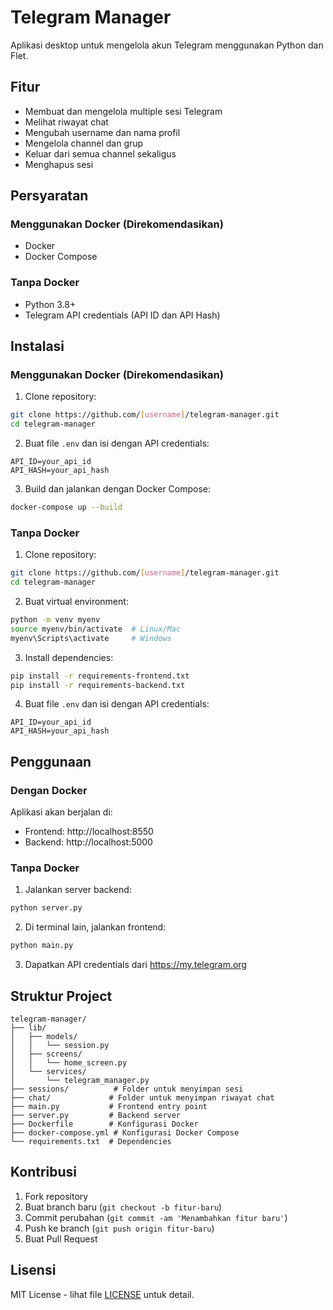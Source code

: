 # Telegram Manager

Aplikasi desktop untuk mengelola akun Telegram menggunakan Python dan Flet.

## Fitur

- Membuat dan mengelola multiple sesi Telegram
- Melihat riwayat chat
- Mengubah username dan nama profil
- Mengelola channel dan grup
- Keluar dari semua channel sekaligus
- Menghapus sesi

## Persyaratan

### Menggunakan Docker (Direkomendasikan)
- Docker
- Docker Compose

### Tanpa Docker
- Python 3.8+
- Telegram API credentials (API ID dan API Hash)

## Instalasi

### Menggunakan Docker (Direkomendasikan)

1. Clone repository:
```bash
git clone https://github.com/[username]/telegram-manager.git
cd telegram-manager
```

2. Buat file `.env` dan isi dengan API credentials:
```
API_ID=your_api_id
API_HASH=your_api_hash
```

3. Build dan jalankan dengan Docker Compose:
```bash
docker-compose up --build
```

### Tanpa Docker

1. Clone repository:
```bash
git clone https://github.com/[username]/telegram-manager.git
cd telegram-manager
```

2. Buat virtual environment:
```bash
python -m venv myenv
source myenv/bin/activate  # Linux/Mac
myenv\Scripts\activate     # Windows
```

3. Install dependencies:
```bash
pip install -r requirements-frontend.txt
pip install -r requirements-backend.txt
```

4. Buat file `.env` dan isi dengan API credentials:
```
API_ID=your_api_id
API_HASH=your_api_hash
```

## Penggunaan

### Dengan Docker
Aplikasi akan berjalan di:
- Frontend: http://localhost:8550
- Backend: http://localhost:5000

### Tanpa Docker
1. Jalankan server backend:
```bash
python server.py
```

2. Di terminal lain, jalankan frontend:
```bash
python main.py
```

3. Dapatkan API credentials dari https://my.telegram.org

## Struktur Project

```
telegram-manager/
├── lib/
│   ├── models/
│   │   └── session.py
│   ├── screens/
│   │   └── home_screen.py
│   └── services/
│       └── telegram_manager.py
├── sessions/          # Folder untuk menyimpan sesi
├── chat/             # Folder untuk menyimpan riwayat chat
├── main.py           # Frontend entry point
├── server.py         # Backend server
├── Dockerfile        # Konfigurasi Docker
├── docker-compose.yml # Konfigurasi Docker Compose
└── requirements.txt  # Dependencies
```

## Kontribusi

1. Fork repository
2. Buat branch baru (`git checkout -b fitur-baru`)
3. Commit perubahan (`git commit -am 'Menambahkan fitur baru'`)
4. Push ke branch (`git push origin fitur-baru`)
5. Buat Pull Request

## Lisensi

MIT License - lihat file [LICENSE](LICENSE) untuk detail.
